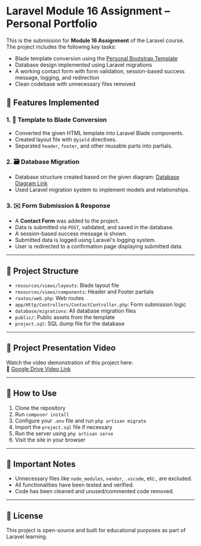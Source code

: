 # Laravel Module 16 Assignment – Personal Portfolio

This is the submission for **Module 16 Assignment** of the Laravel course. The project includes the following key tasks:

- Blade template conversion using the [Personal Bootstrap Template](https://startbootstrap.com/theme/personal)
- Database design implemented using Laravel migrations
- A working contact form with form validation, session-based success message, logging, and redirection
- Clean codebase with unnecessary files removed

## 🔧 Features Implemented

### 1. 🧩 Template to Blade Conversion
- Converted the given HTML template into Laravel Blade components.
- Created layout file with `@yield` directives.
- Separated `header`, `footer`, and other reusable parts into partials.

### 2. 🗃️ Database Migration
- Database structure created based on the given diagram:
  [Database Diagram Link](https://drive.google.com/file/d/1eakLeMaCOsjyT2j7BlmYlLySeUV_2kWP/view?usp=sharing)
- Used Laravel migration system to implement models and relationships.

### 3. ✉️ Form Submission & Response
- A **Contact Form** was added to the project.
- Data is submitted via `POST`, validated, and saved in the database.
- A session-based success message is shown.
- Submitted data is logged using Laravel's logging system.
- User is redirected to a confirmation page displaying submitted data.

---

## 📁 Project Structure

- `resources/views/layouts`: Blade layout file
- `resources/views/components`: Header and Footer partials
- `routes/web.php`: Web routes
- `app/Http/Controllers/ContactController.php`: Form submission logic
- `database/migrations`: All database migration files
- `public/`: Public assets from the template
- `project.sql`: SQL dump file for the database

---

## 🎥 Project Presentation Video

Watch the video demonstration of this project here:  
🔗 [Google Drive Video Link](https://drive.google.com/file/d/1KMmMAPf2jpgzDMaiXzUcm_za9WHeZrT5/view?usp=sharing)

---

## 🧠 How to Use

1. Clone the repository
2. Run `composer install`
3. Configure your `.env` file and run `php artisan migrate`
4. Import the `project.sql` file if necessary
5. Run the server using `php artisan serve`
6. Visit the site in your browser

---

## 📌 Important Notes

- Unnecessary files like `node_modules`, `vendor`, `.vscode`, etc., are excluded.
- All functionalities have been tested and verified.
- Code has been cleaned and unused/commented code removed.

---

## 📝 License

This project is open-source and built for educational purposes as part of Laravel learning.
